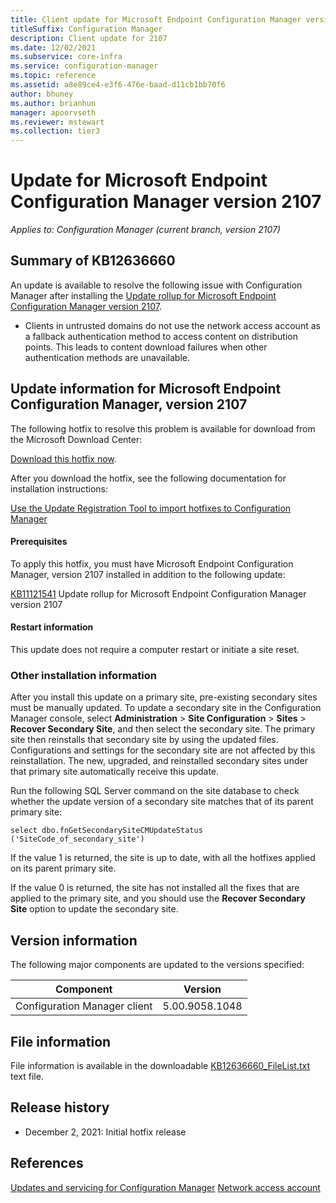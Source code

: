 ```yaml
---
title: Client update for Microsoft Endpoint Configuration Manager version 2107
titleSuffix: Configuration Manager
description: Client update for 2107
ms.date: 12/02/2021
ms.subservice: core-infra
ms.service: configuration-manager
ms.topic: reference
ms.assetid: a8e89ce4-e3f6-476e-baad-d11cb1bb70f6
author: bhuney
ms.author: brianhun
manager: apoorvseth
ms.reviewer: mstewart
ms.collection: tier3
---
```


# Update for Microsoft Endpoint Configuration Manager version 2107

*Applies to: Configuration Manager (current branch, version 2107)*
## Summary of KB12636660

An update is available to resolve the following issue with Configuration Manager after installing the [Update rollup for Microsoft Endpoint Configuration Manager version 2107](./11121541.md).

- Clients in untrusted domains do not use the network access account as a fallback authentication method to access content on distribution points. This leads to content download failures when other authentication methods are unavailable.

## Update information for Microsoft Endpoint Configuration Manager, version 2107
The following hotfix to resolve this problem is available for download from the Microsoft Download Center:

[Download this hotfix now](https://configmgrbits.azureedge.net/qfe/2107/KB12636660_9058.1048/CM2107-KB12636660.ConfigMgr.Update.exe).

After you download the hotfix, see the following documentation for installation instructions:

[Use the Update Registration Tool to import hotfixes to Configuration Manager](../../core/servers/manage/use-the-update-registration-tool-to-import-hotfixes.md)

#### Prerequisites
To apply this hotfix, you must have Microsoft Endpoint Configuration Manager, version 2107 installed in addition to the following update:

[KB11121541](./11121541.md) Update rollup for Microsoft Endpoint Configuration Manager version 2107

#### Restart information
This update does not require a computer restart or initiate a site reset.

### Other installation information
After you install this update on a primary site, pre-existing secondary sites must be manually updated. To update a secondary site in the Configuration Manager console, select **Administration** > **Site Configuration** > **Sites** >  **Recover Secondary Site**, and then select the secondary site. The primary site then reinstalls that secondary site by using the updated files. Configurations and settings for the secondary site are not affected by this reinstallation. The new, upgraded, and reinstalled secondary sites under that primary site automatically receive this update.

Run the following SQL Server command on the site database to check whether the update version of a secondary site matches that of its parent primary site:
   ```code
   select dbo.fnGetSecondarySiteCMUpdateStatus ('SiteCode_of_secondary_site')
   ```
If the value 1 is returned, the site is up to date, with all the hotfixes applied on its parent primary site.

If the value 0 is returned, the site has not installed all the fixes that are applied to the primary site, and you should use the **Recover Secondary Site** option to update the secondary site.

## Version information
The following major components are updated to the versions specified:

|Component |Version |
|---|---|
| Configuration Manager client | 5.00.9058.1048 |

## File information
File information is available in the downloadable [KB12636660_FileList.txt](https://aka.ms/KB12636660_FileList) text file.

## Release history
- December 2, 2021: Initial hotfix release

## References
[Updates and servicing for Configuration Manager](../../core/servers/manage/updates.md)
[Network access account](../../core/plan-design/hierarchy/fundamental-concepts-for-content-management.md#network-access-account)




